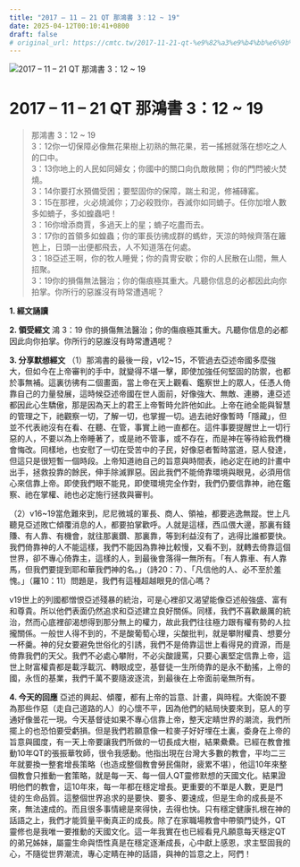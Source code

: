 ```yaml
---
title: "2017 – 11 – 21 QT 那鴻書 3：12 ~ 19"
date: 2025-04-12T00:10:41+0800
draft: false
# original_url: https://cmtc.tw/2017-11-21-qt-%e9%82%a3%e9%b4%bb%e6%9b%b8-3%ef%bc%9a12-19
---
```


![2017 – 11 – 21 QT 那鴻書 3：12 ~ 19](/images/qt.jpg   "2017 – 11 – 21 QT 那鴻書 3：12 ~ 19")

# 2017 – 11 – 21 QT 那鴻書 3：12 ~ 19

> 那鴻書 3：12 ~ 19  
> 3：12你一切保障必像無花果樹上初熟的無花果，若一搖撼就落在想吃之人的口中。  
> 3：13你地上的人民如同婦女；你國中的關口向仇敵敞開；你的門閂被火焚燒。  
> 3：14你要打水預備受困；要堅固你的保障，踹土和泥，修補磚窰。  
> 3：15在那裡，火必燒滅你；刀必殺戮你，吞滅你如同蝻子。任你加增人數多如蝻子，多如蝗蟲吧！  
> 3：16你增添商賈，多過天上的星；蝻子吃盡而去。  
> 3：17你的首領多如蝗蟲；你的軍長彷彿成群的螞蚱，天涼的時候齊落在籬笆上，日頭一出便都飛去，人不知道落在何處。  
> 3：18亞述王啊，你的牧人睡覺；你的貴冑安歇；你的人民散在山間，無人招聚。  
> 3：19你的損傷無法醫治；你的傷痕極其重大。凡聽你信息的必都因此向你拍掌。你所行的惡誰沒有時常遭遇呢？

**1. 經文誦讀**

**2. 領受經文**
鴻 3：19 你的損傷無法醫治；你的傷痕極其重大。凡聽你信息的必都因此向你拍掌。你所行的惡誰沒有時常遭遇呢？

**3. 分享默想經文**
（1）那鴻書的最後一段，v12\~15，不管過去亞述帝國多麼強大，但如今在上帝審判的手中，就變得不堪一擊，即使加強任何堅固的防禦，也都於事無補。這裏彷彿有二個畫面，當上帝在天上觀看、鑑察世上的眾人，任憑人倚靠自己的力量發展，這時候亞述帝國在世人面前，好像強大、無敵、連勝，連亞述都因此心生驕傲，那是因為天上的君王上帝暫時允許他如此。上帝在祂全能與智慧的管理之下，祂觀察一切，了解一切，也掌握一切。過去祂好像暫時「隱藏」，但並不代表祂沒有在看、在聽、在管，事實上祂一直都在。這件事要提醒世上一切行惡的人，不要以為上帝睡著了，或是祂不管事，或不存在，而是神在等待給我們機會悔改。同樣地，也安慰了一切在受苦中的子民，好像惡者暫時當道，惡人發達，但這只是很短暫一個時段。上帝知道祂自己的旨意與時間表，祂必定在祂的計畫中出手，拯救投靠的餘民，伸手除滅罪惡。因此我們不能倚靠環境與眼見，必須用信心來信靠上帝。即使我們眼不能見，即使環境完全作對，我們仍要信靠神，祂在鑑察、祂在掌權、祂也必定施行拯救與審判。

（2）v16\~19當危難來到，尼尼微城的軍長、商人、領袖，都要逃逸無蹤。世上凡聽見亞述敗亡傾覆消息的人，都要拍掌歡呼。人就是這樣，西瓜偎大邊，那裏有錢賺、有人靠、有機會，就往那裏鑽、那裏靠，等到利益沒有了，逃得比誰都要快。我們倚靠神的人不能這樣，我們不能因為靠神比較慢，又看不到，就轉去倚靠這個世界，卻不專心倚靠主，這樣的人，到最後會落得一無所有。「有人靠車、有人靠馬，但我們要提到耶和華我們神的名。」（詩20：7）、「凡信他的人、必不至於羞愧。」（羅10：11）問題是，我們有這種超越眼見的信心嗎？

v19世上的列國都憎恨亞述殘暴的統治，可是心裡卻又渴望能像亞述般強盛、富有和尊貴。所以他們表面仍然追求和亞述建立良好關係。同樣，我們不喜歡嚴厲的統治，然而心底裡卻渴想得到那分無上的權力，故此我們往往極力跟有權有勢的人拉攏關係。一般世人得不到的，不是酸葡萄心理，尖酸批判，就是攀附權貴、想要分一杯羹。神的兒女要避免世俗化的引誘，我們不是倚靠這世上看得見的資源，而是倚靠我們的天父。我們不必處心攀附，不必尖酸謾罵，只要心裏堅定信靠上帝，這世上財富權貴都是載浮載沉、轉眼成空，基督徒一生所倚靠的是永不動搖，上帝的國，永恆的基業，我們千萬不要隨波逐流，到最後在上帝面前毫無所有。

**4. 今天的回應**
亞述的興起、傾覆，都有上帝的旨意、計畫，與時程。大衛說不要為那些作惡（走自己道路的人）的心懷不平，因為他們的結局快要來到，惡人的亨通好像曇花一現。今天基督徒如果不專心信靠上帝，整天定睛世界的潮流，我們所擺上的也恐怕要受虧損。但是我們若願意像一粒麥子好好埋在土裏，委身在上帝的旨意與國度，有一天上帝要讓我們所做的一切長成大樹，結果纍纍。已經在教會推動10年QT的張振華牧師，很令我感動。他指出現在台灣大多數的教會，平均二三年就要換一整套增長策略（也造成整個教會勞民傷財，疲累不堪），他這10年來整個教會只推動一套策略，就是每一天、每一個人QT靈修默想的天國文化。結果證明他們的教會，這10年來，每一年都在穩定增長。更重要的不單是人數，更是門徒的生命品質。這整個世界追求的是要快、要多、要速成，但是生命的成長是不來，無法速成的。而且很多事情總是來得快，去得也快。只有穩定健康扎根在神的話語之上，我們才能質量平衡真正的成長。除了在家職場教會中帶領門徒外，QT靈修也是我唯一要推動的天國文化。這一年我實在也已經看見凡願意每天穩定QT的弟兄姊妹，屬靈生命與悟性真是在穩定逐漸成長，心中獻上感恩，求主堅固我的心，不隨從世界潮流，專心定睛在神的話語，與神的旨意之上，阿們！
